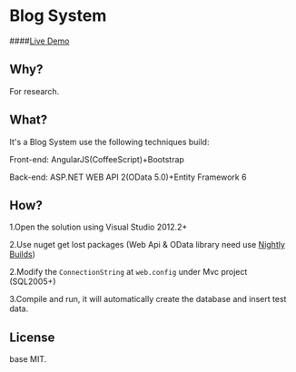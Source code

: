Blog System
===========

####<a href="http://www.woshinidezhu.com">Live Demo</a>

## Why?
For research.

## What?
It's a Blog System use the following techniques build:

Front-end: AngularJS(CoffeeScript)+Bootstrap

Back-end: ASP.NET WEB API 2(OData 5.0)+Entity Framework 6

## How?

1.Open the solution using Visual Studio 2012.2+

2.Use nuget get lost packages (Web Api & OData library need use <a href='http://aspnetwebstack.codeplex.com/wikipage?title=Use%20Nightly%20Builds'>Nightly Builds</a>)

2.Modify the `ConnectionString` at `web.config` under Mvc project (SQL2005+)

3.Compile and run, it will automatically create the database and insert test data.

## License

base MIT.

